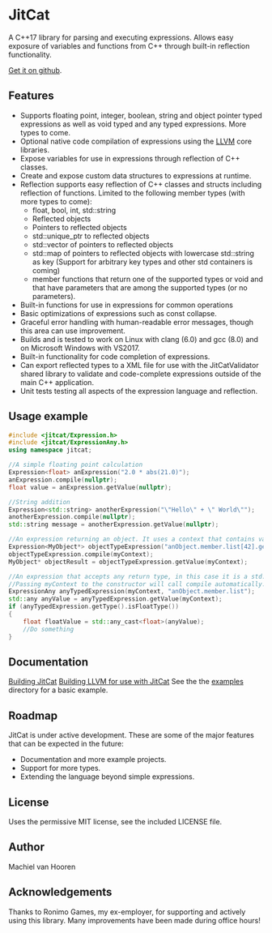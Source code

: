 # JitCat
A C++17 library for parsing and executing expressions. Allows easy exposure of variables and functions from C++ through built-in reflection functionality.

[Get it on github](https://github.com/mvhooren/JitCat).

## Features
* Supports floating point, integer, boolean, string and object pointer typed expressions as well as void typed and any typed expressions. More types to come.
* Optional native code compilation of expressions using the [LLVM](http://www.llvm.org) core libraries.
* Expose variables for use in expressions through reflection of C++ classes.
* Create and expose custom data structures to expressions at runtime.
* Reflection supports easy reflection of C++ classes and structs including reflection of functions. Limited to the following member types (with more types to come):
	* float, bool, int, std::string
	* Reflected objects
	* Pointers to reflected objects
	* std::unique_ptr to reflected objects
	* std::vector of pointers to reflected objects
	* std::map of pointers to reflected objects with lowercase std::string as key (Support for arbitrary key types and other std containers is coming)
	* member functions that return one of the supported types or void and that have parameters that are among the supported types (or no parameters).
* Built-in functions for use in expressions for common operations
* Basic optimizations of expressions such as const collapse.
* Graceful error handling with human-readable error messages, though this area can use improvement.
* Builds and is tested to work on Linux with clang (6.0) and gcc (8.0) and on Microsoft Windows with VS2017.
* Built-in functionality for code completion of expressions.
* Can export reflected types to a XML file for use with the JitCatValidator shared library to validate and code-complete expressions outside of the main C++ application. 
* Unit tests testing all aspects of the expression language and reflection.

## Usage example
```c++
#include <jitcat/Expression.h>
#include <jitcat/ExpressionAny.h>
using namespace jitcat;

//A simple floating point calculation
Expression<float> anExpression("2.0 * abs(21.0)");
anExpression.compile(nullptr);
float value = anExpression.getValue(nullptr);

//String addition
Expression<std::string> anotherExpression("\"Hello\" + \" World\"");
anotherExpression.compile(nullptr);
std::string message = anotherExpression.getValue(nullptr);

//An expression returning an object. It uses a context that contains variables that can be referenced inside the expression.
Expression<MyObject*> objectTypeExpression("anObject.member.list[42].getMyObject()");
objectTypeExpression.compile(myContext);
MyObject* objectResult = objectTypeExpression.getValue(myContext);

//An expression that accepts any return type, in this case it is a std::vector.
//Passing myContext to the constructor will call compile automatically.
ExpressionAny anyTypedExpression(myContext, "anObject.member.list");
std::any anyValue = anyTypedExpression.getValue(myContext);
if (anyTypedExpression.getType().isFloatType())
{
	float floatValue = std::any_cast<float>(anyValue);
	//Do something
}
```

## Documentation
[Building JitCat](BUILDING_JITCAT.md)
[Building LLVM for use with JitCat](BUILDING_LLVM.md)
See the the [examples](examples) directory for a basic example.

## Roadmap
JitCat is under active development. These are some of the major features that can be expected in the future:
* Documentation and more example projects.
* Support for more types.
* Extending the language beyond simple expressions.

## License
Uses the permissive MIT license, see the included LICENSE file.

## Author
Machiel van Hooren 

## Acknowledgements
Thanks to Ronimo Games, my ex-employer, for supporting and actively using this library. Many improvements have been made during office hours!

